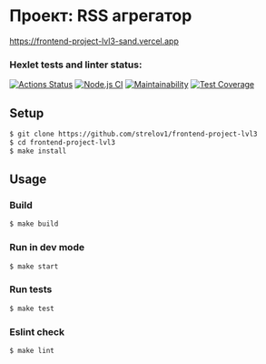 # Проект: RSS агрегатор

https://frontend-project-lvl3-sand.vercel.app

### Hexlet tests and linter status:
[![Actions Status](https://github.com/strelov1/frontend-project-lvl3/workflows/hexlet-check/badge.svg)](https://github.com/strelov1/frontend-project-lvl3/actions)
[![Node.js CI](https://github.com/strelov1/frontend-project-lvl3/workflows/Node.js%20CI/badge.svg)](https://github.com/strelov1/frontend-project-lvl3/actions?query=workflow%3A%22Node.js+CI%22)
[![Maintainability](https://api.codeclimate.com/v1/badges/3d9a201d1178fd0f0868/maintainability)](https://codeclimate.com/github/strelov1/frontend-project-lvl3/maintainability)
[![Test Coverage](https://api.codeclimate.com/v1/badges/3d9a201d1178fd0f0868/test_coverage)](https://codeclimate.com/github/strelov1/frontend-project-lvl3/test_coverage)

## Setup

```sh
$ git clone https://github.com/strelov1/frontend-project-lvl3
$ cd frontend-project-lvl3
$ make install
```

## Usage
### Build 
```sh
$ make build
```
### Run in dev mode
```sh
$ make start
```
### Run tests
```sh
$ make test
```
### Eslint check
```sh
$ make lint
```

